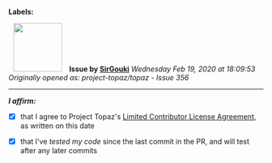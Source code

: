 **Labels:**



<a href="https://github.com/SirGouki"><img src="https://avatars3.githubusercontent.com/u/11664236?v=4" width="96" height="96" hspace="10"></img></a> **Issue by [SirGouki](https://github.com/SirGouki)**
_Wednesday Feb 19, 2020 at 18:09:53_
_Originally opened as: project-topaz/topaz - Issue 356_

----

<!-- place 'x' mark between square [] brackets to affirm: -->
**_I affirm:_**
- [x] that I agree to Project Topaz's [Limited Contributor License Agreement](https://github.com/project-topaz/topaz/blob/master/CONTRIBUTOR_AGREEMENT.md), as written on this date
- [x] that I've _tested my code_ since the last commit in the PR, and will test after any later commits


